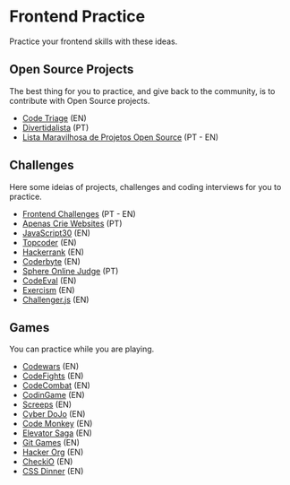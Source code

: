 # Frontend Practice
Practice your frontend skills with these ideas.

## Open Source Projects
The best thing for you to practice, and give back to the community, is to contribute with Open Source projects.

- [Code Triage](https://www.codetriage.com/) (EN)
- [Divertidalista](https://github.com/training-center/divertidalista) (PT)
- [Lista Maravilhosa de Projetos Open Source](https://github.com/camilatigre/listamaravilhosaopensource) (PT - EN)

## Challenges
Here some ideias of projects, challenges and coding interviews for you to practice.

- [Frontend Challenges](https://github.com/LFeh/frontend-challenges) (PT - EN)
- [Apenas Crie Websites](https://github.com/estevanmaito/apenas-crie-websites) (PT)
- [JavaScript30](https://javascript30.com/) (EN)
- [Topcoder](https://www.topcoder.com) (EN)
- [Hackerrank](https://www.hackerrank.com/) (EN)
- [Coderbyte](https://coderbyte.com/) (EN)
- [Sphere Online Judge](http://br.spoj.com/) (PT)
- [CodeEval](https://www.codeeval.com/) (EN)
- [Exercism](http://exercism.io/) (EN)
- [Challenger.js](http://rileyjshaw.com/challenger/) (EN)

## Games
You can practice while you are playing.
- [Codewars](https://www.codewars.com/) (EN)
- [CodeFights](https://codefights.com/) (EN)
- [CodeCombat](https://codecombat.com/) (EN)
- [CodinGame](https://www.codingame.com/) (EN)
- [Screeps](https://screeps.com/) (EN)
- [Cyber DoJo](http://www.cyber-dojo.org/) (EN)
- [Code Monkey](https://www.playcodemonkey.com/) (EN)
- [Elevator Saga](http://play.elevatorsaga.com/) (EN)
- [Git Games](http://www.git-game.com/) (EN)
- [Hacker Org](http://www.hacker.org/) (EN)
- [CheckiO](https://checkio.org/) (EN)
- [CSS Dinner](https://flukeout.github.io/) (EN)
